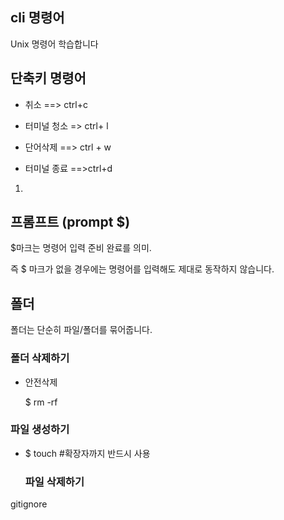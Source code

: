  ## cli 명령어 

Unix 명령어 학습합니다

## 단축키 명령어

- 취소 ==> ctrl+c

- 터미널 청소 => ctrl+ l

- 단어삭제 ==> ctrl + w

- 터미널 종료  ==>ctrl+d

1. 



## 프롬프트 (prompt $)

$마크는 명령어 입력 준비 완료를 의미.

즉 $ 마크가 없을 경우에는 명령어를 입력해도 제대로 동작하지 않습니다.



## 폴더

폴더는 단순히 파일/폴더를 묶어줍니다.



### 폴더 삭제하기

- 안전삭제

  $ rm -rf

### 파일 생성하기

- $ touch <filename> #확장자까지 반드시 사용 

  ### 파일 삭제하기





gitignore







